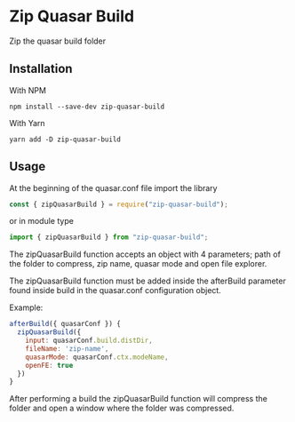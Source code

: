 # Zip Quasar Build

Zip the quasar build folder

## Installation

With NPM

```
npm install --save-dev zip-quasar-build
```

With Yarn

```
yarn add -D zip-quasar-build
```

## Usage

At the beginning of the quasar.conf file import the library

```js
const { zipQuasarBuild } = require("zip-quasar-build");
```

or in module type

```js
import { zipQuasarBuild } from "zip-quasar-build";
```

The zipQuasarBuild function accepts an object with 4 parameters; path of the folder to compress, zip name, quasar mode and open file explorer.

The zipQuasarBuild function must be added inside the afterBuild parameter found inside build in the quasar.conf configuration object.

Example:

```js
afterBuild({ quasarConf }) {
  zipQuasarBuild({
    input: quasarConf.build.distDir,
    fileName: 'zip-name',
    quasarMode: quasarConf.ctx.modeName,
    openFE: true
  })
}
```

After performing a build the zipQuasarBuild function will compress the folder and open a window where the folder was compressed.
